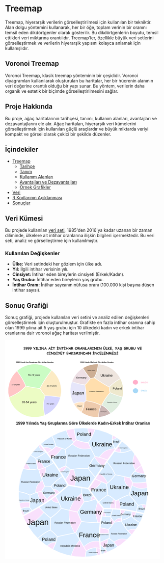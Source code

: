 # Treemap 

Treemap, hiyerarşik verilerin görselleştirilmesi için kullanılan bir tekniktir. Alan dolgu yöntemini kullanarak, her bir öğe, toplam verinin bir oranını temsil eden dikdörtgenler olarak gösterilir. Bu dikdörtgenlerin boyutu, temsil ettikleri veri miktarına orantılıdır. Treemap'ler, özellikle büyük veri setlerini görselleştirmek ve verilerin hiyerarşik yapısını kolayca anlamak için kullanışlıdır.


## Voronoi Treemap 

Voronoi Treemap, klasik treemap yönteminin bir çeşididir. Voronoi diyagramları kullanılarak oluşturulan bu haritalar, her bir hücrenin alanının veri değerine orantılı olduğu bir yapı sunar. Bu yöntem, verilerin daha organik ve estetik bir biçimde görselleştirilmesini sağlar.

## Proje Hakkında

Bu proje, ağaç haritalarının tarihçesi, tanımı, kullanım alanları, avantajları ve dezavantajlarını ele alır. Ağaç haritaları, hiyerarşik veri kümelerini görselleştirmek için kullanılan güçlü araçlardır ve büyük miktarda veriyi kompakt ve görsel olarak çekici bir şekilde düzenler.

## İçindekiler

- [Treemap](#Treemap)
  - [Tarihçe](#Tarihçe)
  - [Tanım](#Tanım)
  - [Kullanım Alanları](#kullanım-alanları)
  - [Avantajları ve Dezavantajları](#avantajları-ve-dezavantajları)
  - [Örnek Grafikler](#Örnek-Grafikler)
- [Veri](#Veri)
- [R Kodlarının Açıklanması](#r-kodlarının-açıklanması)
- [Sonuçlar](#sonuçlar)



## Veri Kümesi

Bu projede kullanılan [veri seti](https://www.kaggle.com/datasets/russellyates88/suicide-rates-overview-1985-to-2016), 1985'den 2016'ya kadar uzanan bir zaman diliminde, ülkelere ait intihar oranlarına ilişkin bilgileri içermektedir. Bu veri seti, analiz ve görselleştirme için kullanılmıştır.

### Kullanılan Değişkenler

- **Ülke:** Veri setindeki her gözlem için ülke adı.
- **Yıl:** İlgili intihar verisinin yılı.
- **Cinsiyet:** İntihar eden bireylerin cinsiyeti (Erkek/Kadın).
- **Yaş Grubu:** İntihar eden bireylerin yaş grubu.
- **İntihar Oranı:** İntihar sayısının nüfusa oranı (100.000 kişi başına düşen intihar sayısı).

## Sonuç Grafiği

Sonuç grafiği, projede kullanılan veri setini ve analiz edilen değişkenleri görselleştirmek için oluşturulmuştur. Grafikte en fazla intihar oranına sahip olan 1999 yılına ait 5 yaş grubu için 10 ülkedeki kadın ve erkek intihar oranlarına dair voronoi ağaç haritası verilmiştir.

![Sonuç Grafiği](https://github.com/EdaYaren/voronoi_treemap_graph/blob/main/voronoi_treemap.png)




